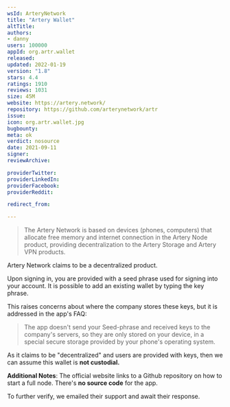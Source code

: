 ```yaml
---
wsId: ArteryNetwork
title: "Artery Wallet"
altTitle: 
authors:
- danny
users: 100000
appId: org.artr.wallet
released: 
updated: 2022-01-19
version: "1.8"
stars: 4.4
ratings: 1910
reviews: 1031
size: 45M
website: https://artery.network/
repository: https://github.com/arterynetwork/artr
issue: 
icon: org.artr.wallet.jpg
bugbounty: 
meta: ok
verdict: nosource
date: 2021-09-11
signer: 
reviewArchive:

providerTwitter: 
providerLinkedIn: 
providerFacebook: 
providerReddit: 

redirect_from:

---
```


> The Artery Network is based on devices (phones, computers) that allocate free memory and internet connection in the Artery Node product, providing decentralization to the Artery Storage and Artery VPN products.

Artery Network claims to be a decentralized product.

Upon signing in, you are provided with a seed phrase used for signing into your account. It is possible to add an existing wallet by typing the key phrase.

This raises concerns about where the company stores these keys, but it is addressed in the app's FAQ:

> The app doesn't send your Seed-phrase and received keys to the company's servers, so they are only stored on your device, in a special secure storage provided by your phone's operating system.

As it claims to be "decentralized" and users are provided with keys, then we can assume this wallet is **not custodial.** 

**Additional Notes**:
The official website links to a Github repository on how to start a full node. There's **no source code** for the app.

To further verify, we emailed their support and await their response.
